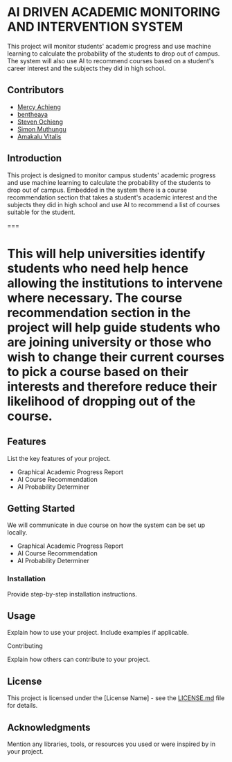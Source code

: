 # AI DRIVEN ACADEMIC MONITORING AND INTERVENTION SYSTEM

This project will monitor students' academic progress and use machine learning to calculate the probability of the students to drop out of campus. The system will also use AI to recommend courses based on a student's career interest and the subjects they did in high school.

## Contributors

- [Mercy Achieng](https://github.com/OkeyoMercy)
- [bentheaya](https://github.com/bentheaya)
- [Steven Ochieng](https://github.com/stevocy)
- [Simon Muthungu](https://github.com/simonmuthungu)
- [Amakalu Vitalis](https://github.com/MerVitz)

## Introduction

This project is designed to monitor campus students' academic progress and use machine learning to calculate the probability of the students to drop out of campus. Embedded in the system there is a course recommendation section that takes a student's academic interest and the subjects they did in high school and use AI to recommend a list of courses suitable for the student.


===

This will help universities identify students who need help hence allowing the institutions to intervene where necessary.
The course recommendation section in the project will help guide students who are joining university or those who wish to change their current courses to pick a course based on their interests and therefore reduce their likelihood of dropping out of the course.
=====================================================================================================================================================================================================================================================================

## Features

List the key features of your project.

- Graphical Academic Progress Report
- AI Course Recommendation
- AI Probability Determiner

## Getting Started

We will communicate in due course on how the system can be set up locally.

- Graphical Academic Progress Report
- AI Course Recommendation
- AI Probability Determiner

### Installation

Provide step-by-step installation instructions.

## Usage

Explain how to use your project. Include examples if applicable.


Contributing

Explain how others can contribute to your project.

## License

This project is licensed under the [License Name] - see the [LICENSE.md](LICENSE.md) file for details.

## Acknowledgments

Mention any libraries, tools, or resources you used or were inspired by in your project.
